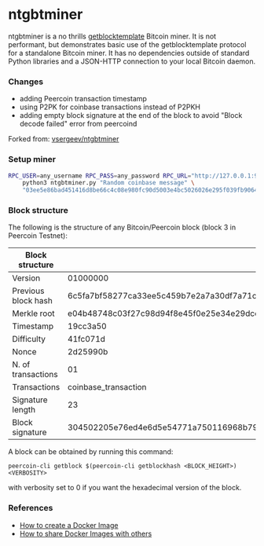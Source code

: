 # ntgbtminer

ntgbtminer is a no thrills
[getblocktemplate](https://en.bitcoin.it/wiki/Getblocktemplate) Bitcoin miner.
It is not performant, but demonstrates basic use of the getblocktemplate
protocol for a standalone Bitcoin miner. It has no dependencies outside of
standard Python libraries and a JSON-HTTP connection to your local Bitcoin
daemon.

### Changes

* adding Peercoin transaction timestamp
* using P2PK for coinbase transactions instead of P2PKH
* adding empty block signature at the end of the block to avoid "Block decode failed" error from peercoind

Forked from: [vsergeev/ntgbtminer](https://github.com/vsergeev/ntgbtminer.git)

### Setup miner

```sh
RPC_USER=any_username RPC_PASS=any_password RPC_URL="http://127.0.0.1:9904" \
    python3 ntgbtminer.py "Random coinbase message" \
    "03ee5e86bad451416d8be66c4c08e980fc90d5003e4bc5026026e295f039fb9064"
```

### Block structure

The following is the structure of any Bitcoin/Peercoin block (block 3 in Peercoin Testnet):

Block structure | Hex | Bytes
------- | --------- | ------
Version | 01000000 | 4
Previous block hash | 6c5fa7bf58277ca33ee5c459b7e2a7a30df7a71c0f54b2c96931861205000000 | 32
Merkle root | e04b48748c03f27c98d94f8e45f0e25e34e29dce8feaf4cdb15b5472f042e850 | 32
Timestamp | 19cc3a50 | 4
Difficulty | 41fc071d | 4
Nonce | 2d25990b | 4
N. of transactions | 01 | -
Transactions | coinbase_transaction | -
Signature length | 23 | -
Block signature | 304502205e76ed4e6d5e54771a750116968b79bc390d55af04d0fd88a4cc7ce12129fa2b022100aa7cb078d805bfa8ac7563a5bd7645808516be69972da0f375dbeaf968ba1a09 | -


A block can be obtained by running this command: 

```
peercoin-cli getblock $(peercoin-cli getblockhash <BLOCK_HEIGHT>) <VERBOSITY>
```

with verbosity set to 0 if you want the hexadecimal version of the block.

### References

* [How to create a Docker Image](https://www.linux.com/training-tutorials/how-create-docker-image/?utm_source=pocket_mylist)
* [How to share Docker Images with others](https://www.cloudsavvyit.com/12326/how-to-share-docker-images-with-others/?utm_source=pocket_mylist)


